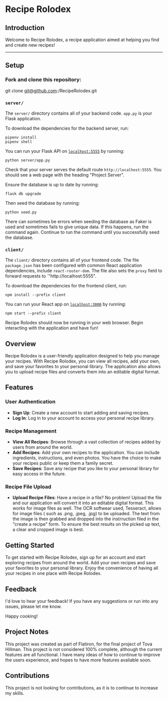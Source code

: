 # Recipe Rolodex


## Introduction

Welcome to Recipe Rolodex, a recipe application aimed at helping you find and create new recipes! 

---
## Setup

### Fork and clone this repository:
git clone git@github.com:<username>/RecipeRolodex.git

### `server/`

The `server/` directory contains all of your backend code.
`app.py` is your Flask application.

To download the dependencies for the backend server, run:

```console
pipenv install
pipenv shell
```

You can run your Flask API on [`localhost:5555`](http://localhost:5555) by
running:

```console
python server/app.py
```

Check that your server serves the default route `http://localhost:5555`. You
should see a web page with the heading "Project Server".

Ensure the database is up to date by running:
```console
flask db upgrade
```

Then seed the database by running:
```console
python seed.py
```

There can sometimes be errors when seeding the database as Faker is used and sometimes fails to give unique data. If this happens, run the command again. Continue to run the command until you successfully seed the database. 


### `client/`

The `client/` directory contains all of your frontend code. The file
`package.json` has been configured with common React application dependencies,
include `react-router-dom`. The file also sets the `proxy` field to forward
requests to `"http://localhost:5555". 

To download the dependencies for the frontend client, run:

```console
npm install --prefix client
```

You can run your React app on [`localhost:3000`](http://localhost:3000) by
running:

```
npm start --prefix client
```

Recipe Rolodex should now be running in your web browser. Begin interacting with the application and have fun!

### 

## Overview
Recipe Rolodex is a user-friendly application designed to help you manage your recipes. 
With Recipe Rolodex, you can view all recipes, add your own, and save your favorites to your personal library. 
The application also allows you to upload recipe files and converts them into an editable digital format.

## Features

### User Authentication
- **Sign Up**: Create a new account to start adding and saving recipes.
- **Log In**: Log in to your account to access your personal recipe library.

### Recipe Management
- **View All Recipes**: Browse through a vast collection of recipes added by users from around the world.
- **Add Recipes**: Add your own recipes to the application. You can include ingredients, instructions, and even photos. You have the choice to make your recipes public or keep them a family secret.
- **Save Recipes**: Save any recipe that you like to your personal library for easy access in the future.

### Recipe File Upload
- **Upload Recipe Files**: Have a recipe in a file? No problem! Upload the file and our application will convert it into an editable digital format. This works for image files as well. The OCR softwear used, Tesseract, allows for image files ( such as .png, .jpeg, .jpg) to be uploaded. The text from the image is then grabbed and dropped into the instrruction filed in the "create a recipe" form. To ensure the best results on the picked up text, a clear and cropped image is best.   

## Getting Started
To get started with Recipe Rolodex, sign up for an account and start exploring recipes from around the world. 
Add your own recipes and save your favorites to your personal library. Enjoy the convenience of having all your recipes in one place with Recipe Rolodex.

## Feedback
I'd love to hear your feedback! If you have any suggestions or run into any issues, please let me know.

Happy cooking!

## Project Notes
This project was created as part of Flatiron, for the final project of Tova Hillman. This project is not considered 100% complete, although the current features are all functional. I have many ideas of how to continue to improve the users experience, and hopes to have more features avaliable soon.

## Contributions
This project is not looking for contributions, as it is to continue to increase my skills. 